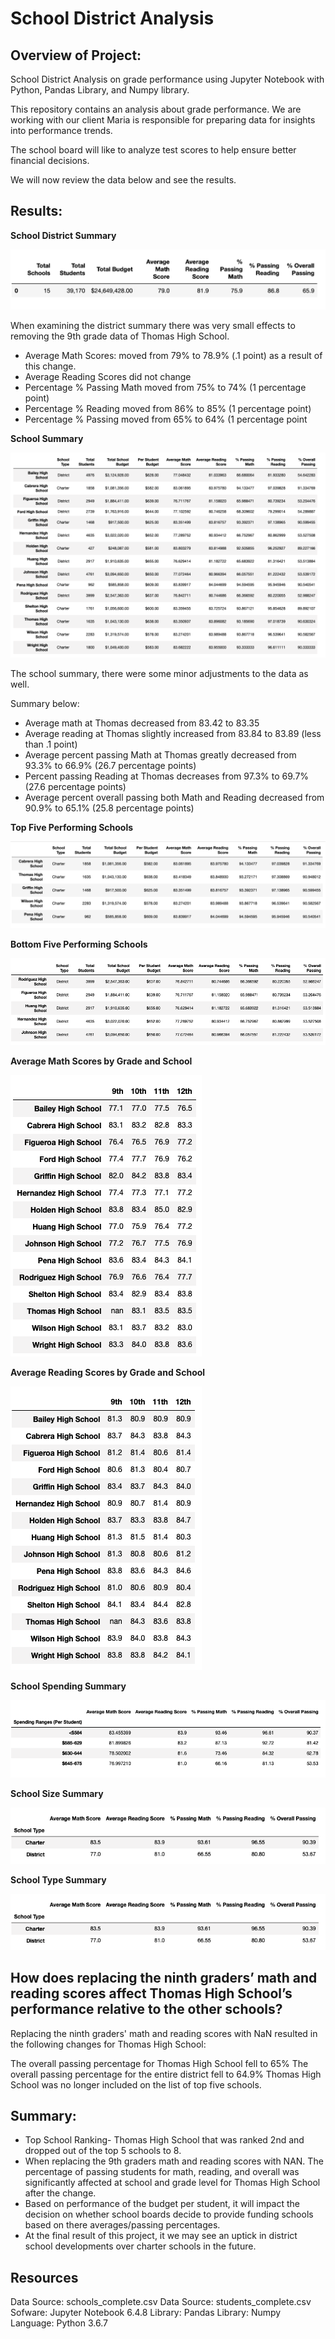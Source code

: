 # School District Analysis

## Overview of Project:

School District Analysis on grade performance using Jupyter Notebook with Python, Pandas Library, and Numpy library.

This repository contains an analysis about grade performance. We are working with our client Maria is responsible for preparing data for insights into performance trends. 

The school board will like to analyze test scores to help ensure better financial decisions.

We will now review the data below and see the results.

## Results:

**School District Summary**

![This is an image](https://github.com/ABorden23/School_District_Analysis/blob/main/Resources/Resources/District%20Summary%20df.png)

When examining the district summary there was very small effects to removing the 9th grade data of Thomas High School.

* Average Math Scores: moved from 79% to 78.9% (.1 point) as a result of this change.
* Average Reading Scores did not change
* Percentage %  Passing Math moved from 75% to 74% (1 percentage point)
* Percentage %  Reading moved from 86% to 85% (1 percentage point)
* Percentage %  Passing moved from 65% to 64% (1 percentage point

**School Summary**

![This is an image](https://github.com/ABorden23/School_District_Analysis/blob/main/Resources/Resources/School%20Summary%20df.png)

The school summary, there were some minor adjustments to the data as well.

Summary below:

* Average math at Thomas decreased from 83.42 to 83.35
* Average reading at Thomas slightly increased from 83.84 to 83.89 (less than .1 point)
* Average percent passing Math at Thomas greatly decreased from 93.3% to 66.9% (26.7 percentage points)
* Percent passing Reading at Thomas decreases from 97.3% to 69.7% (27.6 percentage points)
* Average percent overall passing both Math and Reading decreased from 90.9% to 65.1% (25.8 percentage points)

**Top Five Performing Schools**

![This is an image](https://github.com/ABorden23/School_District_Analysis/blob/main/Resources/Resources/Top%205%20Schools%20df.png)

**Bottom Five Performing Schools**

![This is an image](https://github.com/ABorden23/School_District_Analysis/blob/main/Resources/Resources/Bottom%205%20Schools%20df.png)

**Average Math Scores by Grade and School**

![This is an image](https://github.com/ABorden23/School_District_Analysis/blob/main/Resources/Resources/Average%20Math%20Scores%20df.png)

**Average Reading Scores by Grade and School**

![This is an image](https://github.com/ABorden23/School_District_Analysis/blob/main/Resources/Resources/Average%20Reading%20Scores%20df.png)

**School Spending Summary**

![This is an image](https://github.com/ABorden23/School_District_Analysis/blob/main/Resources/Resources/School%20Spending%20Summary%20df.png)

**School Size Summary**

![This is an image](https://github.com/ABorden23/School_District_Analysis/blob/main/Resources/Resources/School%20Type%20Summary%20df.png)

**School Type Summary**

![This is an image](https://github.com/ABorden23/School_District_Analysis/blob/main/Resources/Resources/School%20Type%20Summary%20df.png)


## How does replacing the ninth graders’ math and reading scores affect Thomas High School’s performance relative to the other schools?

Replacing the ninth graders' math and reading scores with NaN resulted in the following changes for Thomas High School:

The overall passing percentage for Thomas High School fell to 65%
The overall passing percentage for the entire district fell to 64.9%
Thomas High School was no longer included on the list of top five schools.

## Summary: 

* Top School Ranking- Thomas High School that was ranked 2nd and dropped out of the top 5 schools to 8.
* When replacing the 9th graders math and reading scores with NAN. The percentage of passing students for math, reading, and overall was significantly affected at school and grade level for Thomas High School after the change. 
* Based on performance of the budget per student, it will impact the decision on whether school boards decide to provide funding schools based on there averages/passing percentages.
* At the final result of this project, it we may see an uptick in district school developments over charter schools in the future.


## Resources
Data Source: schools_complete.csv
Data Source: students_complete.csv
Sofware: Jupyter Notebook 6.4.8
Library: Pandas
Library: Numpy
Language: Python 3.6.7
